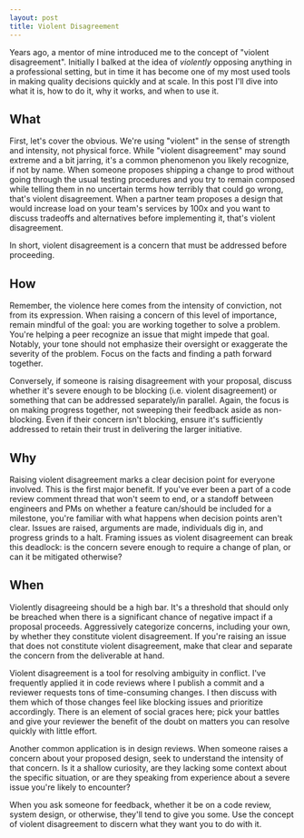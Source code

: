 ```yaml
---
layout: post
title: Violent Disagreement
---
```


Years ago, a mentor of mine introduced me to the concept of "violent disagreement". Initially I balked at the idea of _violently_ opposing anything in a professional setting, but in time it has become one of my most used tools in making quality decisions quickly and at scale. In this post I'll dive into what it is, how to do it, why it works, and when to use it.

<!--more-->

## What

First, let's cover the obvious. We're using "violent" in the sense of strength and intensity, not physical force. While "violent disagreement" may sound extreme and a bit jarring, it's a common phenomenon you likely recognize, if not by name. When someone proposes shipping a change to prod without going through the usual testing procedures and you try to remain composed while telling them in no uncertain terms how terribly that could go wrong, that's violent disagreement. When a partner team proposes a design that would increase load on your team's services by 100x and you want to discuss tradeoffs and alternatives before implementing it, that's violent disagreement. 

In short, violent disagreement is a concern that must be addressed before proceeding.

## How

Remember, the violence here comes from the intensity of conviction, not from its expression. When raising a concern of this level of importance, remain mindful of the goal: you are working together to solve a problem. You're helping a peer recognize an issue that might impede that goal. Notably, your tone should not emphasize their oversight or exaggerate the severity of the problem. Focus on the facts and finding a path forward together.

Conversely, if someone is raising disagreement with your proposal, discuss whether it's severe enough to be blocking (i.e. violent disagreement) or something that can be addressed separately/in parallel. Again, the focus is on making progress together, not sweeping their feedback aside as non-blocking. Even if their concern isn't blocking, ensure it's sufficiently addressed to retain their trust in delivering the larger initiative.

## Why

Raising violent disagreement marks a clear decision point for everyone involved. This is the first major benefit. If you've ever been a part of a code review comment thread that won't seem to end, or a standoff between engineers and PMs on whether a feature can/should be included for a milestone, you're familiar with what happens when decision points aren't clear. Issues are raised, arguments are made, individuals dig in, and progress grinds to a halt. Framing issues as violent disagreement can break this deadlock: is the concern severe enough to require a change of plan, or can it be mitigated otherwise?



## When

Violently disagreeing should be a high bar. It's a threshold that should only be breached when there is a significant chance of negative impact if a proposal proceeds. Aggressively categorize concerns, including your own, by whether they constitute violent disagreement. If you're raising an issue that does not constitute violent disagreement, make that clear and separate the concern from the deliverable at hand. 

Violent disagreement is a tool for resolving ambiguity in conflict. I've frequently applied it in code reviews where I publish a commit and a reviewer requests tons of time-consuming changes. I then discuss with them which of those changes feel like blocking issues and prioritize accordingly. There is an element of social graces here; pick your battles and give your reviewer the benefit of the doubt on matters you can resolve quickly with little effort.

Another common application is in design reviews. When someone raises a concern about your proposed design, seek to understand the intensity of that concern. Is it a shallow curiosity, are they lacking some context about the specific situation, or are they speaking from experience about a severe issue you're likely to encounter? 

When you ask someone for feedback, whether it be on a code review, system design, or otherwise, they'll tend to give you some. Use the concept of violent disagreement to discern what they want you to do with it.
